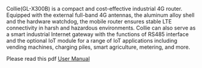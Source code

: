 Collie(GL-X300B) is a compact and cost-effective industrial 4G router. Equipped with the external full-band 4G antennas, the aluminum alloy shell and the hardware watchdog, the mobile router ensures stable LTE connectivity in harsh and hazardous environments. Collie can also serve as a smart industrial Internet gateway with the functions of RS485 interface and the optional IoT module for a range of IoT applications including vending machines, charging piles, smart agriculture, metering, and more.

Please read this pdf [User Manual](https://static.gl-inet.com/www/images/products/gl-x300bx300b_user-manual_20220527.pdf)